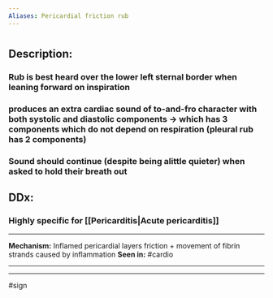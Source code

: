 ```yaml
---
Aliases: Pericardial friction rub
---
```

# 
## Description:
### Rub is best heard over the lower left sternal border when leaning forward on inspiration
### produces an extra cardiac sound of to-and-fro character with both systolic and diastolic components -> which has 3 components which do not depend on respiration (pleural rub has 2 components)
### Sound should continue (despite being alittle quieter) when asked to hold their breath out
## DDx:
### Highly specific for [[Pericarditis|Acute pericarditis]]

---
**Mechanism:** Inflamed pericardial layers friction + movement of fibrin strands caused by inflammation
**Seen in:** #cardio 

---


---
#sign 